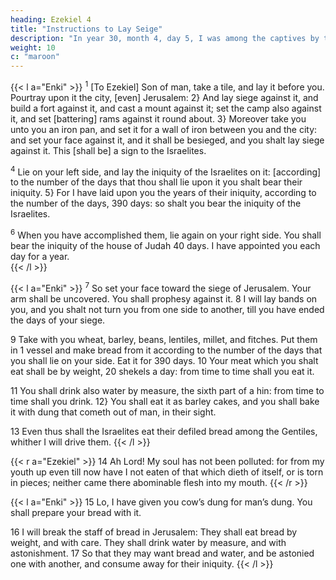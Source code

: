 ```yaml
---
heading: Ezekiel 4
title: "Instructions to Lay Seige"
description: "In year 30, month 4, day 5, I was among the captives by the river of Chebar"
weight: 10
c: "maroon"
---
```




{{< l a="Enki" >}}
<sup>1</sup> [To Ezekiel] Son of man, take a tile, and lay it before you. Pourtray upon it the city, [even] Jerusalem: 2} And lay siege against it, and build a fort against it, and cast a mount against it; set the camp also against it, and set [battering] rams against it round about. 3} Moreover take you unto you an iron pan, and set it for a wall of iron between you and the city: and set your face against it, and it shall be besieged, and you shalt lay siege against it. This
[shall be] a sign to the Israelites. 

<sup>4</sup> Lie on your left side, and lay the iniquity of the Israelites on it: [according] to the number of the days that thou shall lie upon it you shalt bear their iniquity. 5} For I have laid upon you the years of their iniquity, according to
the number of the days, 390 days: so shalt you bear the iniquity of the Israelites.

<sup>6</sup> When you have accomplished them, lie again on your right side. You shall bear the iniquity of the house of Judah 40 days. I have appointed you each day for a year.  
{{< /l >}}

{{< l a="Enki" >}}
<sup>7</sup> So set your face toward the siege of Jerusalem. Your arm shall be uncovered. You shall prophesy against it. 8 I will lay bands on you, and you shalt not turn you from one side to another, till you have ended the days of your siege.

9 Take with you wheat, barley, beans, lentiles, millet, and fitches. Put them in 1 vessel and make bread from it according to the number of the days that you shall lie on your side. Eat it for 390 days. 10 Your meat which you shalt eat shall be by weight, 20 shekels a day: from time to time shall you eat it. 

11 You shall drink also water by measure, the sixth part of a hin: from time to time shall you drink. 12} You shall eat it as barley cakes, and you shall bake it with dung that cometh out of man, in their sight. 

13 Even thus shall the Israelites eat their defiled bread among the Gentiles, whither I will drive them. 
{{< /l >}}


{{< r a="Ezekiel" >}}
14 Ah Lord! My soul has not been polluted: for from my youth up even till now have I not eaten of that which dieth of itself, or is torn in pieces; neither came there abominable flesh into my mouth. 
{{< /r >}}


{{< l a="Enki" >}}
15 Lo, I have given you cow’s dung for man’s dung. You shall prepare your bread with it.

16 I will break the staff of bread in Jerusalem: They shall eat bread by weight, and with care. They shall drink water by measure, and with astonishment. 17 So that they may want bread and water, and be astonied one with another, and consume away for their iniquity.
{{< /l >}}
